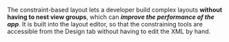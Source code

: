 The constraint-based layout lets a developer build complex layouts **without having to nest view groups**, which can ***improve the performance of the app***. It is built into the layout editor, so that the constraining tools are accessible from the Design tab without having to edit the XML by hand.
